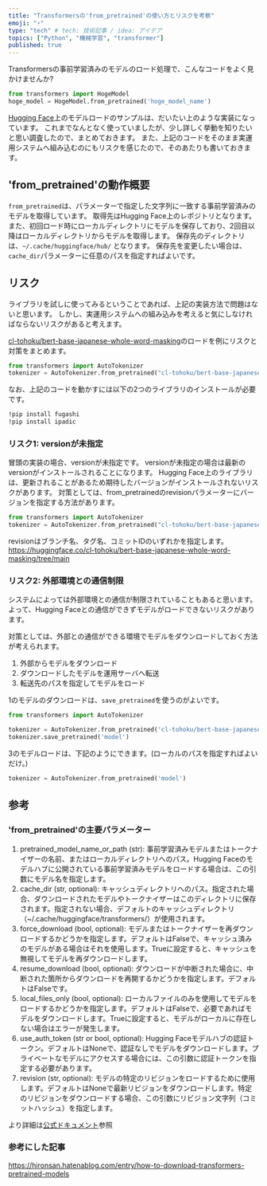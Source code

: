 ```yaml
---
title: "Transformersの'from_pretrained'の使い方とリスクを考察"
emoji: "⚡"
type: "tech" # tech: 技術記事 / idea: アイデア
topics: ["Python", "機械学習", "transformer"]
published: true
---
```


Transformersの事前学習済みのモデルのロード処理で、こんなコードをよく見かけませんか?

```python
from transformers import HogeModel
hoge_model = HogeModel.from_pretrained('hoge_model_name')
```

[Hugging Face](https://huggingface.co/)上のモデルロードのサンプルは、だいたい上のような実装になっています。
これまでなんとなく使っていましたが、少し詳しく挙動を知りたいと思い調査したので、まとめておきます。
また、上記のコードをそのまま実運用システムへ組み込むのにもリスクを感じたので、そのあたりも書いておきます。

## 'from_pretrained'の動作概要

`from_pretrained`は、パラメーターで指定した文字列に一致する事前学習済みのモデルを取得しています。
取得先はHugging Face上のレポジトリとなります。
また、初回ロード時にローカルディレクトリにモデルを保存しており、2回目以降はローカルディレクトリからモデルを取得します。
保存先のディレクトリは、`~/.cache/huggingface/hub/` となります。
保存先を変更したい場合は、`cache_dir`パラメーターに任意のパスを指定すればよいです。


## リスク

ライブラリを試しに使ってみるということであれば、上記の実装方法で問題はないと思います。
しかし、実運用システムへの組み込みを考えると気にしなければならないリスクがあると考えます。

[cl-tohoku/bert-base-japanese-whole-word-masking](https://huggingface.co/cl-tohoku/bert-base-japanese-whole-word-masking)のロードを例にリスクと対策をまとめます。

```python
from transformers import AutoTokenizer
tokenizer = AutoTokenizer.from_pretrained("cl-tohoku/bert-base-japanese-whole-word-masking")
```

なお、上記のコードを動かすには以下の2つのライブラリのインストールが必要です。

```bash
!pip install fugashi
!pip install ipadic
```

### リスク1: versionが未指定

冒頭の実装の場合、versionが未指定です。
versionが未指定の場合は最新のversionがインストールされることになります。
Hugging Face上のライブラリは、更新されることがあるため期待したバージョンがインストールされないリスクがあります。
対策としては、from_pretrainedのrevisionパラメーターにバージョンを指定する方法があります。

```python
from transformers import AutoTokenizer
tokenizer = AutoTokenizer.from_pretrained("cl-tohoku/bert-base-japanese-whole-word-masking", revision='84425dd597b97e439b193648ea6602682db46e99')
```

revisionはブランチ名、タグ名、コミットIDのいずれかを指定します。
https://huggingface.co/cl-tohoku/bert-base-japanese-whole-word-masking/tree/main

### リスク2: 外部環境との通信制限

システムによっては外部環境との通信が制限されていることもあると思います。
よって、Hugging Faceとの通信ができずモデルがロードできないリスクがあります。

対策としては、外部との通信ができる環境でモデルをダウンロードしておく方法が考えられます。

1. 外部からモデルをダウンロード
2. ダウンロードしたモデルを運用サーバへ転送
3. 転送先のパスを指定してモデルをロード

1のモデルのダウンロードは、`save_pretrained`を使うのがよいです。

```python
from transformers import AutoTokenizer

tokenizer = AutoTokenizer.from_pretrained('cl-tohoku/bert-base-japanese-whole-word-masking', revision='84425dd597b97e439b193648ea6602682db46e99')
tokenizer.save_pretrained('model')
```

3のモデルロードは、下記のようにできます。(ローカルのパスを指定すればよいだけ。)

```python
tokenizer = AutoTokenizer.from_pretrained('model')
```

## 参考

### 'from_pretrained'の主要パラメーター

1. pretrained_model_name_or_path (str): 事前学習済みモデルまたはトークナイザーの名前、またはローカルディレクトリへのパス。Hugging Faceのモデルハブに公開されている事前学習済みモデルをロードする場合は、この引数にモデル名を指定します。
2. cache_dir (str, optional): キャッシュディレクトリへのパス。指定された場合、ダウンロードされたモデルやトークナイザーはこのディレクトリに保存されます。指定されない場合、デフォルトのキャッシュディレクトリ（~/.cache/huggingface/transformers/）が使用されます。
3. force_download (bool, optional): モデルまたはトークナイザーを再ダウンロードするかどうかを指定します。デフォルトはFalseで、キャッシュ済みのモデルがある場合はそれを使用します。Trueに設定すると、キャッシュを無視してモデルを再ダウンロードします。
4. resume_download (bool, optional): ダウンロードが中断された場合に、中断された箇所からダウンロードを再開するかどうかを指定します。デフォルトはFalseです。
5. local_files_only (bool, optional): ローカルファイルのみを使用してモデルをロードするかどうかを指定します。デフォルトはFalseで、必要であればモデルをダウンロードします。Trueに設定すると、モデルがローカルに存在しない場合はエラーが発生します。
6. use_auth_token (str or bool, optional): Hugging Faceモデルハブの認証トークン。デフォルトはNoneで、認証なしでモデルをダウンロードします。プライベートなモデルにアクセスする場合には、この引数に認証トークンを指定する必要があります。
7. revision (str, optional): モデルの特定のリビジョンをロードするために使用します。デフォルトはNoneで最新リビジョンをダウンロードします。特定のリビジョンをダウンロードする場合、この引数にリビジョン文字列（コミットハッシュ）を指定します。

より詳細は[公式ドキュメント](https://huggingface.co/docs/transformers/main_classes/model#transformers.PreTrainedModel.from_pretrained)参照

### 参考にした記事

https://hironsan.hatenablog.com/entry/how-to-download-transformers-pretrained-models
